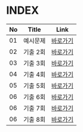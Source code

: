 # INDEX

|No|Title|Link|
|-|-|-|
|01|예시문제|[바로가기](./01)|
|02|기출 2회|[바로가기](./02)|
|03|기출 3회|[바로가기](./03)|
|04|기출 4회|[바로가기](./04)|
|05|기출 5회|[바로가기](./05)|
|06|기출 6회|[바로가기](./06)|
|06|기출 7회|[바로가기](./07)|
|06|기출 8회|[바로가기](./08)|

<br>

